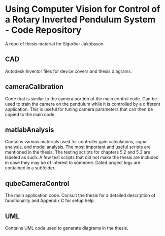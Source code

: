 # Using Computer Vision for Control of a Rotary Inverted Pendulum System - Code Repository
A repo of thesis material for Sigurður Jakobsson

## CAD
Autodesk Inventor files for device covers and thesis diagrams.

## cameraCalibration
Code that is similar to the camera portion of the main control code.  Can be used to train the camera on the pendulum while it is controlled by a different application.
This is useful for tuning camera parameters that can then be copied to the main code.

## matlabAnalysis
Contains various materials used for controller gain calculations, signal analysis, and model analysis.  The most important and useful scripts are mentioned in the thesis.
The testing scripts for chapters 5.2 and 5.3 are labeled as such.  A few test scripts that did not make the thesis are included in case they may be of interest to someone.
Dated project logs are contained in a subfolder.

## qubeCameraControl
The main application code.  Consult the thesis for a detailed description of functionality and Appendix C for setup help.

## UML
Contains UML code used to generate diagrams in the thesis.